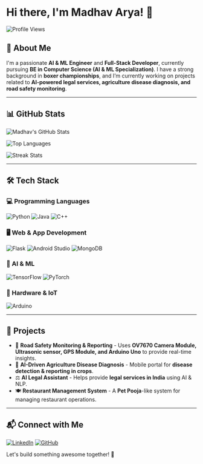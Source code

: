 # Hi there, I'm Madhav Arya! 👋

![Profile Views](https://komarev.com/ghpvc/?username=MadhavArya&color=brightgreen)

## 🚀 About Me
I'm a passionate **AI & ML Engineer** and **Full-Stack Developer**, currently pursuing **BE in Computer Science (AI & ML Specialization)**. I have a strong background in **boxer championships**, and I’m currently working on projects related to **AI-powered legal services, agriculture disease diagnosis, and road safety monitoring**.

---

## 📊 GitHub Stats

![Madhav's GitHub Stats](https://github-readme-stats.vercel.app/api?username=MadhavArya&show_icons=true&theme=radical)

![Top Languages](https://github-readme-stats.vercel.app/api/top-langs/?username=MadhavArya&layout=compact&theme=radical)

![Streak Stats](https://github-readme-streak-stats.herokuapp.com/?user=MadhavArya&theme=radical)

---

## 🛠️ Tech Stack

### 💻 Programming Languages
![Python](https://img.shields.io/badge/-Python-3776AB?style=flat&logo=python&logoColor=white)
![Java](https://img.shields.io/badge/-Java-007396?style=flat&logo=java&logoColor=white)
![C++](https://img.shields.io/badge/-C++-00599C?style=flat&logo=c%2B%2B&logoColor=white)

### 🖥️ Web & App Development
![Flask](https://img.shields.io/badge/-Flask-000000?style=flat&logo=flask)
![Android Studio](https://img.shields.io/badge/-Android%20Studio-3DDC84?style=flat&logo=android-studio&logoColor=white)
![MongoDB](https://img.shields.io/badge/-MongoDB-47A248?style=flat&logo=mongodb&logoColor=white)

### 🤖 AI & ML
![TensorFlow](https://img.shields.io/badge/-TensorFlow-FF6F00?style=flat&logo=tensorflow&logoColor=white)
![PyTorch](https://img.shields.io/badge/-PyTorch-EE4C2C?style=flat&logo=pytorch&logoColor=white)

### 🔌 Hardware & IoT
![Arduino](https://img.shields.io/badge/-Arduino-00979D?style=flat&logo=arduino&logoColor=white)

---

## 📂 Projects

- 🚗 **Road Safety Monitoring & Reporting** - Uses **OV7670 Camera Module, Ultrasonic sensor, GPS Module, and Arduino Uno** to provide real-time insights.
- 🌱 **AI-Driven Agriculture Disease Diagnosis** - Mobile portal for **disease detection & reporting in crops**.
- ⚖️ **AI Legal Assistant** - Helps provide **legal services in India** using AI & NLP.
- 🍽 **Restaurant Management System** - A **Pet Pooja**-like system for managing restaurant operations.

---

## 📬 Connect with Me

[![LinkedIn](https://img.shields.io/badge/-LinkedIn-0077B5?style=flat&logo=linkedin&logoColor=white)](https://www.linkedin.com/in/madhavarya/)
[![GitHub](https://img.shields.io/badge/-GitHub-181717?style=flat&logo=github&logoColor=white)](https://github.com/MadhavArya)

Let's build something awesome together! 🚀
